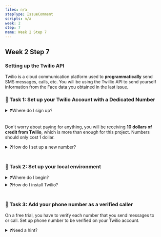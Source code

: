 ```yaml
---
files: n/a
stepType: IssueComment
scripts: n/a
week: 2
step: 7
name: Week 2 Step 7
---
```



## Week 2 Step 7

### Setting up the Twilio API
Twilio is a cloud communication platform used to **programmatically** send SMS messages, calls, etc. You will be using the Twillio API to send yourself information from the Face data you obtained in the last issue.

### 📝 Task 1: Set up your Twilio Account with a Dedicated Number

<details>
<summary>❓Where do I sign up?</summary>
</br>
* Go to the twilio website: https://www.twilio.com/try-twilio, and create an account here.
</details>
</br>

Don't worry about paying for anything, you will be receiving **10 dollars of credit from Twilio**, which is more than enough for this project. Numbers should only cost 1 dollar.

<details>
<summary>❓How do I set up a new number?</summary>
</br>
* First navigate to your dashboard, then press the three dots on the navigation panel to the left of your screen. Click on the 'phone numbers' option to get to the following page:
  ![phone number page](https://user-images.githubusercontent.com/43687874/115098094-4cec7480-9eeb-11eb-9665-1a5fee2cfeaf.png)
* Press the blue button in the top right corner to buy your own number, which is preferably from your location. 
</details>
</br>

### 📝 Task 2: Set up your local environment
<details>
<summary>❓Where do I begin?</summary>
</br>
* Create a new directory on your computer, make an HTTP function with a node runtime and copy and paste the Face API code from the previous issue.
</details>

<details>
<summary>❓How do I install Twilio?</summary>
</br>
* In your project directory, initialize npm, then use the command `npm install twilio` to add the twilio API to your local environment.
</details>
</br>

### 📝 Task 3: Add your phone number as a verified caller
On a free trial, you have to verify each number that you send messages to or call. Set up phone number to be verified on your Twilio account.
<details>
<summary>❓Need a hint?</summary>
</br>
Go back to `phone numbers` in your dashboard and browse the options.
</details>
</br>
